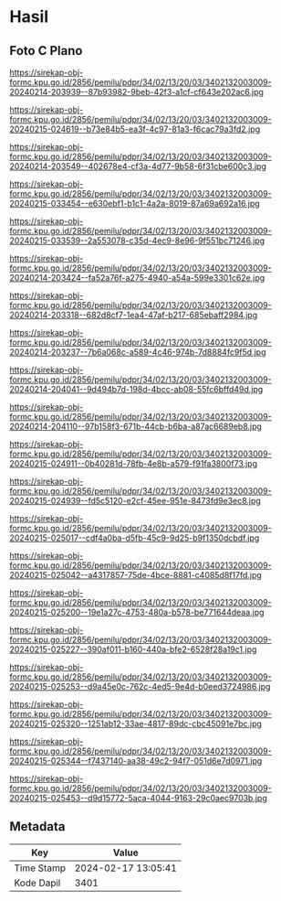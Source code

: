 # Hasil

## Foto C Plano

https://sirekap-obj-formc.kpu.go.id/2856/pemilu/pdpr/34/02/13/20/03/3402132003009-20240214-203939--87b93982-9beb-42f3-a1cf-cf643e202ac6.jpg

https://sirekap-obj-formc.kpu.go.id/2856/pemilu/pdpr/34/02/13/20/03/3402132003009-20240215-024619--b73e84b5-ea3f-4c97-81a3-f6cac79a3fd2.jpg

https://sirekap-obj-formc.kpu.go.id/2856/pemilu/pdpr/34/02/13/20/03/3402132003009-20240214-203549--402678e4-cf3a-4d77-9b58-6f31cbe600c3.jpg

https://sirekap-obj-formc.kpu.go.id/2856/pemilu/pdpr/34/02/13/20/03/3402132003009-20240215-033454--e630ebf1-b1c1-4a2a-8019-87a69a692a16.jpg

https://sirekap-obj-formc.kpu.go.id/2856/pemilu/pdpr/34/02/13/20/03/3402132003009-20240215-033539--2a553078-c35d-4ec9-8e96-9f551bc71246.jpg

https://sirekap-obj-formc.kpu.go.id/2856/pemilu/pdpr/34/02/13/20/03/3402132003009-20240214-203424--fa52a76f-a275-4940-a54a-599e3301c62e.jpg

https://sirekap-obj-formc.kpu.go.id/2856/pemilu/pdpr/34/02/13/20/03/3402132003009-20240214-203318--682d8cf7-1ea4-47af-b217-685ebaff2984.jpg

https://sirekap-obj-formc.kpu.go.id/2856/pemilu/pdpr/34/02/13/20/03/3402132003009-20240214-203237--7b6a068c-a589-4c46-974b-7d8884fc9f5d.jpg

https://sirekap-obj-formc.kpu.go.id/2856/pemilu/pdpr/34/02/13/20/03/3402132003009-20240214-204041--9d494b7d-198d-4bcc-ab08-55fc6bffd49d.jpg

https://sirekap-obj-formc.kpu.go.id/2856/pemilu/pdpr/34/02/13/20/03/3402132003009-20240214-204110--97b158f3-671b-44cb-b6ba-a87ac6689eb8.jpg

https://sirekap-obj-formc.kpu.go.id/2856/pemilu/pdpr/34/02/13/20/03/3402132003009-20240215-024911--0b40281d-78fb-4e8b-a579-f91fa3800f73.jpg

https://sirekap-obj-formc.kpu.go.id/2856/pemilu/pdpr/34/02/13/20/03/3402132003009-20240215-024939--fd5c5120-e2cf-45ee-951e-8473fd9e3ec8.jpg

https://sirekap-obj-formc.kpu.go.id/2856/pemilu/pdpr/34/02/13/20/03/3402132003009-20240215-025017--cdf4a0ba-d5fb-45c9-9d25-b9f1350dcbdf.jpg

https://sirekap-obj-formc.kpu.go.id/2856/pemilu/pdpr/34/02/13/20/03/3402132003009-20240215-025042--a4317857-75de-4bce-8881-c4085d8f17fd.jpg

https://sirekap-obj-formc.kpu.go.id/2856/pemilu/pdpr/34/02/13/20/03/3402132003009-20240215-025200--19e1a27c-4753-480a-b578-be771644deaa.jpg

https://sirekap-obj-formc.kpu.go.id/2856/pemilu/pdpr/34/02/13/20/03/3402132003009-20240215-025227--390af011-b160-440a-bfe2-6528f28a19c1.jpg

https://sirekap-obj-formc.kpu.go.id/2856/pemilu/pdpr/34/02/13/20/03/3402132003009-20240215-025253--d9a45e0c-762c-4ed5-9e4d-b0eed3724986.jpg

https://sirekap-obj-formc.kpu.go.id/2856/pemilu/pdpr/34/02/13/20/03/3402132003009-20240215-025320--1251ab12-33ae-4817-89dc-cbc45091e7bc.jpg

https://sirekap-obj-formc.kpu.go.id/2856/pemilu/pdpr/34/02/13/20/03/3402132003009-20240215-025344--f7437140-aa38-49c2-94f7-051d6e7d0971.jpg

https://sirekap-obj-formc.kpu.go.id/2856/pemilu/pdpr/34/02/13/20/03/3402132003009-20240215-025453--d9d15772-5aca-4044-9163-29c0aec9703b.jpg


## Metadata

| Key        | Value               |
| ---------- | ------------------- |
| Time Stamp | 2024-02-17 13:05:41 |
| Kode Dapil | 3401                |



